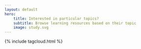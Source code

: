 ```yaml
---
layout: default
hero:
    title: Interested in particular topics?
    subtitle: Browse learning resources based on their topic
    image: study.svg
---
```



<div class="uk-container uk-container-xsmall">

{% include tagcloud.html %}

</div>
